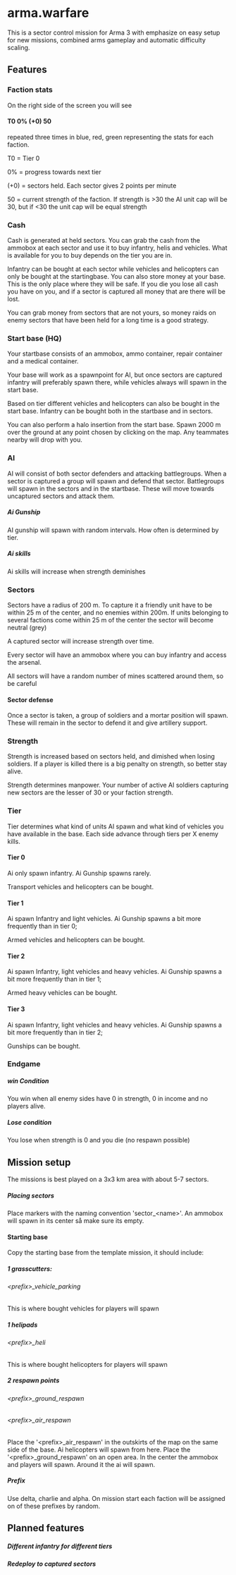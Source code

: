 # arma.warfare

This is a sector control mission for Arma 3 with emphasize on easy setup for new missions, combined arms gameplay and automatic difficulty scaling.

## Features

### Faction stats

On the right side of the screen you will see

#### T0 0% (+0) 50

repeated three times in blue, red, green representing the stats for each faction.

T0 = Tier 0

0% = progress towards next tier

(+0) = sectors held. Each sector gives 2 points per minute

50 = current strength of the faction. If strength is >30 the AI unit cap will be 30, but if <30 the unit cap will be equal strength

### Cash

Cash is generated at held sectors. You can grab the cash from the ammobox at each sector and use it to buy infantry, helis and vehicles.
What is available for you to buy depends on the tier you are in.

Infantry can be bought at each sector while vehicles and helicopters can only be bought at the startingbase. 
You can also store money at your base. This is the only place where they will be safe. If you die you lose all cash you have on you, 
and if a sector is captured all money that are there will be lost.

You can grab money from sectors that are not yours, so money raids on enemy sectors that have been held for a long time is a good strategy.

### Start base (HQ)
Your startbase consists of an ammobox, ammo container, repair container and a medical container.

Your base will work as a spawnpoint for AI, but once sectors are captured infantry will preferably spawn there, while vehicles always will spawn in the start base.

Based on tier different vehicles and helicopters can also be bought in the start base. Infantry can be bought both in the startbase and in sectors.

You can also perform a halo insertion from the start base.
Spawn 2000 m over the ground at any point chosen by clicking on the map. Any teammates nearby will drop with you. 


### AI

AI will consist of both sector defenders and attacking battlegroups. When a sector is captured a group will spawn and defend that sector. Battlegroups will spawn in the sectors and in the startbase. These will move towards uncaptured sectors and attack them.

##### Ai Gunship
AI gunship will spawn with random intervals. How often is determined by tier.

##### Ai skills
Ai skills will increase when strength deminishes 

### Sectors

Sectors have a radius of 200 m. To capture it a friendly unit have to be within 25 m of the center, and no enemies within 200m.
If units belonging to several factions come within 25 m of the center the sector will become neutral (grey)

A captured sector will increase strength over time.

Every sector will have an ammobox where you can buy infantry and access the arsenal.

All sectors will have a random number of mines scattered around them, so be careful

#### Sector defense
Once a sector is taken, a group of soldiers and a mortar position will spawn. These will remain in the sector to defend it and give artillery support.

### Strength

Strength is increased based on sectors held, and dimished when losing soldiers.
If a player is killed there is a big penalty on strength, so better stay alive. 

Strength determines manpower. Your number  of active AI soldiers capturing new sectors are the lesser of 30 or your faction strength. 

### Tier

Tier determines what kind of units AI spawn and what kind of vehicles you have available in the base.
Each side advance through tiers per X enemy kills. 

#### Tier 0
Ai only spawn infantry. 
Ai Gunship spawns rarely.

Transport vehicles and helicopters can be bought.

#### Tier 1
Ai spawn Infantry and light vehicles.
Ai Gunship spawns a bit more frequently than in tier 0;

Armed vehicles and helicopters can be bought.

#### Tier 2
Ai spawn Infantry, light vehicles and heavy vehicles.
Ai Gunship spawns a bit more frequently than in tier 1;

Armed heavy vehicles can be bought.

#### Tier 3
Ai spawn Infantry, light vehicles and heavy vehicles.
Ai Gunship spawns a bit more frequently than in tier 2;

Gunships can be bought.

### Endgame

##### win Condition
You win when all enemy sides have 0 in strength, 0 in income and no players alive.

##### Lose condition
You lose when strength is 0 and you die (no respawn possible)

## Mission setup

The missions is best played on a 3x3 km area with about 5-7 sectors.

##### Placing sectors
Place markers with the naming convention 'sector_\<name\>'.
An ammobox will spawn in its center så make sure its empty.

#### Starting base

Copy the starting base from the template mission, it should include:

##### 1 grasscutters:
###### \<prefix\>_vehicle_parking  
  
This is where bought vehicles for players will spawn  

##### 1 helipads
###### \<prefix\>_heli  

This is where bought helicopters for players will spawn  

##### 2 respawn points
###### \<prefix\>_ground_respawn
###### \<prefix\>_air_respawn

Place the '\<prefix\>_air_respawn' in the outskirts of the map on the same side of the base. Ai helicopters will spawn from here.
Place the '\<prefix\>_ground_respawn' on an open area. In the center the ammobox and players will spawn. Around it the ai will spawn. 

##### Prefix

Use delta, charlie and alpha. On mission start each faction will be assigned on of these prefixes by random.

## Planned features

##### Different infantry for different tiers
##### Redeploy to captured sectors 





